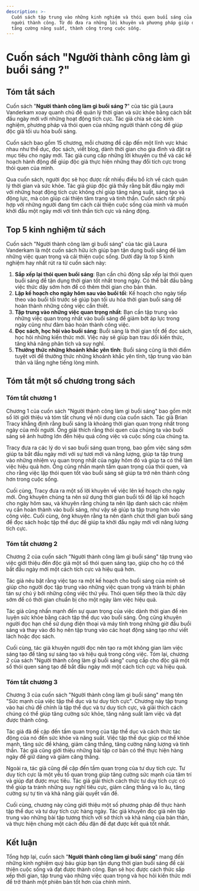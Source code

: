 ```yaml
---
description: >-
  Cuốn sách tập trung vào những kinh nghiệm và thói quen buổi sáng của những
  người thành công. Từ đó đưa ra những lời khuyên và phương pháp giúp độc giả
  tăng cường năng suất, thành công trong cuộc sống.
---
```


# Cuốn sách "Người thành công làm gì buổi sáng ?"

## Tóm tắt sách

Cuốn sách "**Người thành công làm gì buổi sáng ?**" của tác giả Laura Vanderkam xoay quanh chủ đề quản lý thời gian và sức khỏe bằng cách bắt đầu ngày mới với những hoạt động tích cực. Tác giả chia sẻ các kinh nghiệm, phương pháp và thói quen của những người thành công để giúp độc giả tối ưu hóa buổi sáng.

Cuốn sách bao gồm 15 chương, mỗi chương đề cập đến một lĩnh vực khác nhau như thể dục, đọc sách, viết blog, dành thời gian cho gia đình và đặt ra mục tiêu cho ngày mới. Tác giả cung cấp những lời khuyên cụ thể và các kế hoạch hành động để giúp độc giả thực hiện những thay đổi tích cực trong thói quen của mình.

Qua cuốn sách, người đọc sẽ học được rất nhiều điều bổ ích về cách quản lý thời gian và sức khỏe. Tác giả giúp độc giả thấy rằng bắt đầu ngày mới với những hoạt động tích cực không chỉ giúp tăng năng suất, sáng tạo và động lực, mà còn giúp cải thiện tâm trạng và tinh thần. Cuốn sách rất phù hợp với những người đang tìm cách cải thiện cuộc sống của mình và muốn khởi đầu một ngày mới với tinh thần tích cực và năng động.

## Top 5 kinh nghiệm từ sách

Cuốn sách "Người thành công làm gì buổi sáng" của tác giả Laura Vanderkam là một cuốn sách hữu ích giúp bạn tận dụng buổi sáng để làm những việc quan trọng và cải thiện cuộc sống. Dưới đây là top 5 kinh nghiệm hay nhất rút ra từ cuốn sách này:

1. **Sắp xếp lại thói quen buổi sáng**: Bạn cần chủ động sắp xếp lại thói quen buổi sáng để tận dụng thời gian tốt nhất trong ngày. Có thể bắt đầu bằng việc thức dậy sớm hơn để có thêm thời gian cho bản thân.
2. **Lập kế hoạch cho ngày hôm sau vào buổi tối**: Kế hoạch cho ngày tiếp theo vào buổi tối trước sẽ giúp bạn tối ưu hóa thời gian buổi sáng để hoàn thành những công việc cần thiết.
3. **Tập trung vào những việc quan trọng nhất**: Bạn cần tập trung vào những việc quan trọng nhất vào buổi sáng để giảm bớt áp lực trong ngày cũng như đảm bảo hoàn thành công việc.
4. **Đọc sách, học hỏi vào buổi sáng**: Buổi sáng là thời gian tốt để đọc sách, học hỏi những kiến thức mới. Việc này sẽ giúp bạn trau dồi kiến thức, tăng khả năng phân tích và suy nghĩ.
5. **Thưởng thức những khoảnh khắc yên tĩnh**: Buổi sáng cũng là thời điểm tuyệt vời để thưởng thức những khoảnh khắc yên tĩnh, tập trung vào bản thân và lắng nghe tiếng lòng mình.

## Tóm tắt một số chương trong sách

### Tóm tắt chương 1

Chương 1 của cuốn sách "Người thành công làm gì buổi sáng" bao gồm một số lời giới thiệu và tóm tắt chung về nội dung của cuốn sách. Tác giả Brian Tracy khẳng định rằng buổi sáng là khoảng thời gian quan trọng nhất trong ngày của mỗi người. Ông giải thích rằng thói quen của chúng ta vào buổi sáng sẽ ảnh hưởng lớn đến hiệu quả công việc và cuộc sống của chúng ta.

Tracy đưa ra các lý do vì sao buổi sáng quan trọng, bao gồm việc sáng sớm giúp ta bắt đầu ngày mới với sự tươi mới và năng lượng, giúp ta tập trung vào những nhiệm vụ quan trọng nhất của ngày hôm đó và giúp ta có thể làm việc hiệu quả hơn. Ông cũng nhấn mạnh tầm quan trọng của thói quen, và cho rằng việc lập thói quen tốt vào buổi sáng sẽ giúp ta trở nên thành công hơn trong cuộc sống.

Cuối cùng, Tracy đưa ra một số lời khuyên về việc lên kế hoạch cho ngày mới. Ông khuyên chúng ta nên sử dụng thời gian buổi tối để lập kế hoạch cho ngày hôm sau, và khuyên rằng chúng ta nên lập danh sách các nhiệm vụ cần hoàn thành vào buổi sáng, như vậy sẽ giúp ta tập trung hơn vào công việc. Cuối cùng, ông khuyên rằng ta nên dành chút thời gian buổi sáng để đọc sách hoặc tập thể dục để giúp ta khởi đầu ngày mới với năng lượng tích cực.

### Tóm tắt chương 2

Chương 2 của cuốn sách "Người thành công làm gì buổi sáng" tập trung vào việc giới thiệu đến độc giả một số thói quen sáng tạo, giúp cho họ có thể bắt đầu ngày mới một cách tích cực và hiệu quả hơn.

Tác giả nêu bật rằng việc tạo ra một kế hoạch cho buổi sáng của mình sẽ giúp cho người đọc tập trung vào những việc quan trọng và tránh bị phân tán sự chú ý bởi những công việc thứ yếu. Thói quen tiếp theo là thức dậy sớm để có thời gian chuẩn bị cho một ngày làm việc hiệu quả.

Tác giả cũng nhấn mạnh đến sự quan trọng của việc dành thời gian để rèn luyện sức khỏe bằng cách tập thể dục vào buổi sáng. Ông cũng khuyên người đọc hạn chế sử dụng điện thoại và máy tính trong những giờ đầu buổi sáng và thay vào đó họ nên tập trung vào các hoạt động sáng tạo như viết lách hoặc đọc sách.

Cuối cùng, tác giả khuyên người đọc nên tạo ra một không gian làm việc sáng tạo để tăng sự sáng tạo và hiệu quả trong công việc. Tóm lại, chương 2 của sách "Người thành công làm gì buổi sáng" cung cấp cho độc giả một số thói quen sáng tạo để bắt đầu ngày mới một cách tích cực và hiệu quả.

### Tóm tắt chương 3

Chương 3 của cuốn sách "Người thành công làm gì buổi sáng" mang tên "Sức mạnh của việc tập thể dục và tư duy tích cực". Chương này tập trung vào hai chủ đề chính là tập thể dục và tư duy tích cực, và giải thích cách chúng có thể giúp tăng cường sức khỏe, tăng năng suất làm việc và đạt được thành công.

Tác giả đã đề cập đến tầm quan trọng của tập thể dục và cách thức tác động của nó đến sức khỏe và năng suất. Việc tập thể dục giúp cơ thể khỏe mạnh, tăng sức đề kháng, giảm căng thẳng, tăng cường năng lượng và tinh thần. Tác giả cũng giới thiệu những bài tập cơ bản có thể thực hiện hàng ngày để giữ dáng và giảm căng thẳng.

Ngoài ra, tác giả cũng đề cập đến tầm quan trọng của tư duy tích cực. Tư duy tích cực là một yếu tố quan trọng giúp tăng cường sức mạnh của tâm trí và giúp đạt được mục tiêu. Tác giả giải thích cách thức tư duy tích cực có thể giúp ta tránh những suy nghĩ tiêu cực, giảm căng thẳng và lo âu, tăng cường sự tự tin và khả năng giải quyết vấn đề.

Cuối cùng, chương này cũng giới thiệu một số phương pháp để thực hành tập thể dục và tư duy tích cực hàng ngày. Tác giả khuyên đọc giả nên tập trung vào những bài tập tương thích với sở thích và khả năng của bản thân, và thực hiện chúng một cách đều đặn để đạt được kết quả tốt nhất.

## Kết luận

Tổng hợp lại, cuốn sách "**Người thành công làm gì buổi sáng**" mang đến những kinh nghiệm quý báu giúp bạn tận dụng thời gian buổi sáng để cải thiện cuộc sống và đạt được thành công. Bạn sẽ học được cách thức sắp xếp thời gian, tập trung vào những việc quan trọng và học hỏi kiến thức mới để trở thành một phiên bản tốt hơn của chính mình.
